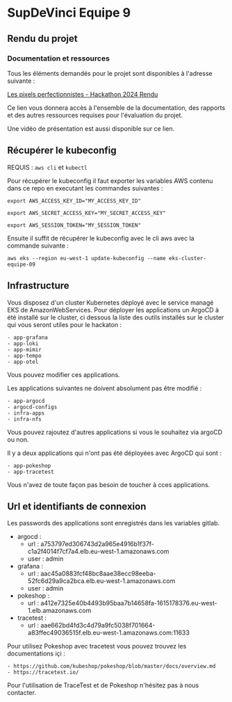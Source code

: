 # SupDeVinci Equipe 9

## Rendu du projet

### Documentation et ressources

Tous les éléments demandés pour le projet sont disponibles à l'adresse suivante :

[Les pixels perfectionnistes - Hackathon 2024 Rendu](https://s.craft.me/xBkQ6VTcAtxrhP)

Ce lien vous donnera accès à l'ensemble de la documentation, des rapports et des autres ressources requises pour l'évaluation du projet.

Une vidéo de présentation est aussi disponible sur ce lien.


## Récupérer le kubeconfig

REQUIS : ```aws cli``` et ```kubectl```

Pour récupérer le kubeconfig il faut exporter les variables AWS contenu dans ce repo en executant les commandes suivantes : 

```shell
export AWS_ACCESS_KEY_ID="MY_ACCESS_KEY_ID"
```

```shell
export AWS_SECRET_ACCESS_KEY="MY_SECRET_ACCESS_KEY"
```

```shell
export AWS_SESSION_TOKEN="MY_SESSION_TOKEN"
```

Ensuite il suffit de récupérer le kubeconfig avec le cli aws avec la commande suivante :

```shell
aws eks --region eu-west-1 update-kubeconfig --name eks-cluster-equipe-09
```

## Infrastructure 

Vous disposez d'un cluster Kubernetes déployé avec le service managé EKS de AmazonWebServices.
Pour déployer les applications un ArgoCD à été installé sur le cluster, ci dessous la liste des outils installés sur le cluster qui vous seront utiles pour le hackaton : 

    - app-grafana
    - app-loki
    - app-mimir
    - app-tempo
    - app-otel

Vous pouvez modifier ces applications.

Les applications suivantes ne doivent absolument pas être modifié :

    - app-argocd
    - argocd-configs
    - infra-apps
    - infra-nfs

Vous pouvez rajoutez d'autres applications si vous le souhaitez via argoCD ou non.

Il y a deux applications qui n'ont pas été déployées avec ArgoCD qui sont :

    - app-pokeshop
    - app-tracetest

Vous n'avez de toute façon pas besoin de toucher à cces applications.

## Url et identifiants de connexion

Les passwords des applications sont enregistrés dans les variables gitlab.

- argocd :
    - url : a753797ed306743d2a965e4916b1f37f-c1a2f4014f7cf7a4.elb.eu-west-1.amazonaws.com
    - user : admin
- grafana :
    - url :  aac45a0883fcf48bc8aae38ecc98eeba-52fc6d29a9ca2bca.elb.eu-west-1.amazonaws.com
    - user : admin
- pokeshop :
    - url : a412e7325e40b4493b95baa7b14658fa-1615178376.eu-west-1.elb.amazonaws.com
- tracetest :
    - url : aae662bd4fd3c4d79a9fc5038f701664-a83ffec49036515f.elb.eu-west-1.amazonaws.com:11633

Pour utilisez Pokeshop avec tracetest vous pouvez trouvez les documentations içi :

    - https://github.com/kubeshop/pokeshop/blob/master/docs/overview.md
    - https://tracetest.io/

Pour l'utilisation de TraceTest et de Pokeshop n'hésitez pas à nous contacter.    
